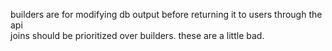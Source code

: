 builders are for modifying db output before returning it to users through the api\
joins should be prioritized over builders. these are a little bad.
